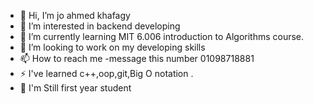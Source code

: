 - 👋 Hi, I’m jo ahmed khafagy 
- 👀 I’m interested in backend developing
- 🌱 I’m currently learning MIT 6.006 introduction to Algorithms course.
- 💞️ I’m looking to work on my developing skills
- 📫 How to reach me -message this number 01098718881
- ⚡ I've learned c++,oop,git,Big O notation .
- 🏫 I'm Still first year student 
<!---
Jo2410/Jo2410 is a ✨ special ✨ repository because its `README.md` (this file) appears on your GitHub profile.
You can click the Preview link to take a look at your changes.
--->
